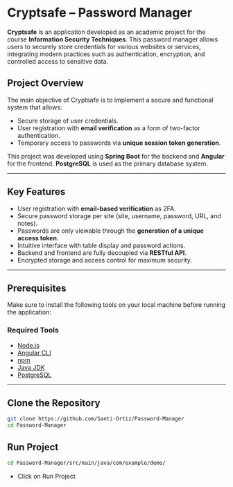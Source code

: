# Cryptsafe – Password Manager

**Cryptsafe** is an application developed as an academic project for the course **Information Security Techniques**. This password manager allows users to securely store credentials for various websites or services, integrating modern practices such as authentication, encryption, and controlled access to sensitive data.

## Project Overview

The main objective of Cryptsafe is to implement a secure and functional system that allows:
- Secure storage of user credentials.
- User registration with **email verification** as a form of two-factor authentication.
- Temporary access to passwords via **unique session token generation**.

This project was developed using **Spring Boot** for the backend and **Angular** for the frontend. **PostgreSQL** is used as the primary database system.

---

## Key Features

- User registration with **email-based verification** as 2FA.
- Secure password storage per site (site, username, password, URL, and notes).
- Passwords are only viewable through the **generation of a unique access token**.
- Intuitive interface with table display and password actions.
- Backend and frontend are fully decoupled via **RESTful API**.
- Encrypted storage and access control for maximum security.

---

## Prerequisites

Make sure to install the following tools on your local machine before running the application:

### Required Tools
- [Node.js](https://nodejs.org/en/download/package-manager/)
- [Angular CLI](https://angular.dev/installation)
- [npm](https://docs.npmjs.com/cli/v6/commands/npm-install)
- [Java JDK](https://www.oracle.com/java/technologies/downloads/)
- [PostgreSQL](https://www.postgresql.org/download/)

---

## Clone the Repository

```bash
git clone https://github.com/Santi-Ortiz/Password-Manager
cd Password-Manager
```
## Run Project

```bash
cd Password-Manager/src/main/java/com/example/demo/
```
- Click on Run Project



